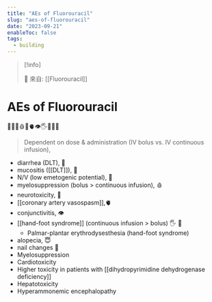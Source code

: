 ```yaml
---
title: "AEs of Fluorouracil"
slug: "aes-of-fluorouracil"
date: "2023-09-21"
enableToc: false
tags:
  - building
---
```


> [!info]
>
> 🌱 來自: [[Fluorouracil]]

# AEs of Fluorouracil

💩👄🤮🩸🤞🫀👁️🖐️🦶😇🐌

> Dependent on dose & administration (IV bolus vs. IV continuous infusion),

- diarrhea (DLT), 💩
- mucositis ([[DLT]]), 👄
- N/V (low emetogenic potential), 🤮
- myelosuppression (bolus > continuous infusion), 🩸
- neurotoxicity, 🤞
- [[coronary artery vasospasm]],🫀
- conjunctivitis, 👁️
- [[hand-foot syndrome]] (continuous infusion > bolus) 🖐️ 🦶
  - Palmar-plantar erythrodysesthesia (hand-foot syndrome)
- alopecia, 😇
- nail changes 🐌
- Myelosuppression
- Cardiotoxicity
- Higher toxicity in patients with [[dihydropyrimidine dehydrogenase deficiency]]
- Hepatotoxicity
- Hyperammonemic encephalopathy
